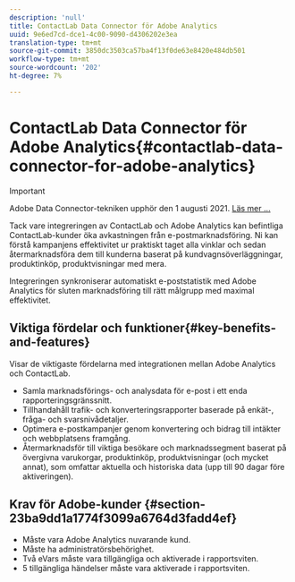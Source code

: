 ```yaml
---
description: 'null'
title: ContactLab Data Connector för Adobe Analytics
uuid: 9e6ed7cd-dce1-4c00-9090-d4306202e3ea
translation-type: tm+mt
source-git-commit: 3850dc3503ca57ba4f13f0de63e8420e484db501
workflow-type: tm+mt
source-wordcount: '202'
ht-degree: 7%

---
```



# ContactLab Data Connector för Adobe Analytics{#contactlab-data-connector-for-adobe-analytics}

>[!IMPORTANT]
>
>Adobe Data Connector-tekniken upphör den 1 augusti 2021. [Läs mer …](/help/import/data-connectors/data-connectors-eol.md)

Tack vare integreringen av ContactLab och Adobe Analytics kan befintliga ContactLab-kunder öka avkastningen från e-postmarknadsföring. Ni kan förstå kampanjens effektivitet ur praktiskt taget alla vinklar och sedan återmarknadsföra dem till kunderna baserat på kundvagnsöverläggningar, produktinköp, produktvisningar med mera.

Integreringen synkroniserar automatiskt e-poststatistik med Adobe Analytics för sluten marknadsföring till rätt målgrupp med maximal effektivitet.

## Viktiga fördelar och funktioner{#key-benefits-and-features}

Visar de viktigaste fördelarna med integrationen mellan Adobe Analytics och ContactLab.

* Samla marknadsförings- och analysdata för e-post i ett enda rapporteringsgränssnitt.
* Tillhandahåll trafik- och konverteringsrapporter baserade på enkät-, fråga- och svarsnivådetaljer.
* Optimera e-postkampanjer genom konvertering och bidrag till intäkter och webbplatsens framgång.
* Återmarknadsför till viktiga besökare och marknadssegment baserat på övergivna varukorgar, produktinköp, produktvisningar (och mycket annat), som omfattar aktuella och historiska data (upp till 90 dagar före aktiveringen).

## Krav för Adobe-kunder {#section-23ba9dd1a1774f3099a6764d3fadd4ef}

* Måste vara Adobe Analytics nuvarande kund.
* Måste ha administratörsbehörighet.
* Två eVars måste vara tillgängliga och aktiverade i rapportsviten.
* 5 tillgängliga händelser måste vara aktiverade i rapportsviten.
